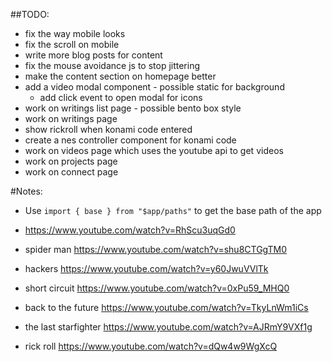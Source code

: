 ##TODO:

- fix the way mobile looks
- fix the scroll on mobile
- write more blog posts for content
- fix the mouse avoidance js to stop jittering
- make the content section on homepage better
- add a video modal component - possible static for background
  - add click event to open modal for icons
- work on writings list page - possible bento box style
- work on writings page
- show rickroll when konami code entered
- create a nes controller component for konami code
- work on videos page which uses the youtube api to get videos
- work on projects page
- work on connect page

#Notes:

- Use `import { base } from "$app/paths"` to get the base path of the app
- https://www.youtube.com/watch?v=RhScu3uqGd0

- spider man https://www.youtube.com/watch?v=shu8CTGgTM0
- hackers https://www.youtube.com/watch?v=y60JwuVVlTk
- short circuit https://www.youtube.com/watch?v=0xPu59_MHQ0
- back to the future https://www.youtube.com/watch?v=TkyLnWm1iCs
- the last starfighter https://www.youtube.com/watch?v=AJRmY9VXf1g
- rick roll https://www.youtube.com/watch?v=dQw4w9WgXcQ
